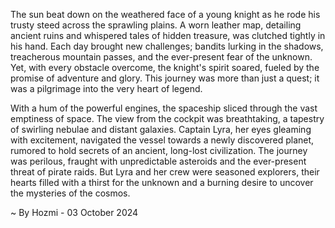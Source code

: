 
The sun beat down on the weathered face of a young knight as he rode his trusty steed across the sprawling plains.  A worn leather map, detailing ancient ruins and whispered tales of hidden treasure, was clutched tightly in his hand.  Each day brought new challenges; bandits lurking in the shadows, treacherous mountain passes, and the ever-present fear of the unknown.  Yet, with every obstacle overcome, the knight's spirit soared, fueled by the promise of adventure and glory.  This journey was more than just a quest; it was a pilgrimage into the very heart of legend.

With a hum of the powerful engines, the spaceship sliced through the vast emptiness of space. The view from the cockpit was breathtaking, a tapestry of swirling nebulae and distant galaxies. Captain Lyra, her eyes gleaming with excitement, navigated the vessel towards a newly discovered planet, rumored to hold secrets of an ancient, long-lost civilization. The journey was perilous, fraught with unpredictable asteroids and the ever-present threat of pirate raids. But Lyra and her crew were seasoned explorers, their hearts filled with a thirst for the unknown and a burning desire to uncover the mysteries of the cosmos.  

~ By Hozmi - 03 October 2024

